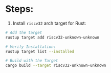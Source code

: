 # Steps:


1. Install `riscv32` arch target for Rust:
```sh
# Add the target
rustup target add riscv32-unknown-unknown

# Verify Installation:
rustup target list --installed

# Build with the Target
cargo build --target riscv32-unknown-unknown
```